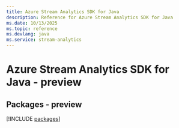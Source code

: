 ```yaml
---
title: Azure Stream Analytics SDK for Java
description: Reference for Azure Stream Analytics SDK for Java
ms.date: 10/13/2025
ms.topic: reference
ms.devlang: java
ms.service: stream-analytics
---
```

# Azure Stream Analytics SDK for Java - preview
## Packages - preview
[!INCLUDE [packages](stream-analytics-index.md)]